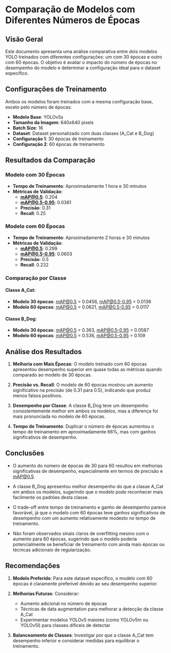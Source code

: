 # Comparação de Modelos com Diferentes Números de Épocas

## Visão Geral

Este documento apresenta uma análise comparativa entre dois modelos YOLO treinados com diferentes configurações: um com 30 épocas e outro com 60 épocas. O objetivo é avaliar o impacto do número de épocas no desempenho do modelo e determinar a configuração ideal para o dataset específico.

## Configurações de Treinamento

Ambos os modelos foram treinados com a mesma configuração base, exceto pelo número de épocas:

- **Modelo Base**: YOLOv5s
- **Tamanho da Imagem**: 640x640 pixels
- **Batch Size**: 16
- **Dataset**: Dataset personalizado com duas classes (A_Cat e B_Dog)
- **Configuração 1**: 30 épocas de treinamento
- **Configuração 2**: 60 épocas de treinamento

## Resultados da Comparação

### Modelo com 30 Épocas

- **Tempo de Treinamento**: Aproximadamente 1 hora e 30 minutos
- **Métricas de Validação**:
  - **mAP@0.5**: 0.204
  - **mAP@0.5-0.95**: 0.0361
  - **Precisão**: 0.31
  - **Recall**: 0.25

### Modelo com 60 Épocas

- **Tempo de Treinamento**: Aproximadamente 2 horas e 30 minutos
- **Métricas de Validação**:
  - **mAP@0.5**: 0.299
  - **mAP@0.5-0.95**: 0.0603
  - **Precisão**: 0.5
  - **Recall**: 0.232

### Comparação por Classe

#### Classe A_Cat:
- **Modelo 30 épocas**: mAP@0.5 = 0.0456, mAP@0.5-0.95 = 0.0136
- **Modelo 60 épocas**: mAP@0.5 = 0.0621, mAP@0.5-0.95 = 0.0117

#### Classe B_Dog:
- **Modelo 30 épocas**: mAP@0.5 = 0.363, mAP@0.5-0.95 = 0.0587
- **Modelo 60 épocas**: mAP@0.5 = 0.536, mAP@0.5-0.95 = 0.109

## Análise dos Resultados

1. **Melhoria com Mais Épocas**: O modelo treinado com 60 épocas apresentou desempenho superior em quase todas as métricas quando comparado ao modelo de 30 épocas.

2. **Precisão vs. Recall**: O modelo de 60 épocas mostrou um aumento significativo na precisão (de 0.31 para 0.5), indicando que produz menos falsos positivos.

3. **Desempenho por Classe**: A classe B_Dog teve um desempenho consistentemente melhor em ambos os modelos, mas a diferença foi mais pronunciada no modelo de 60 épocas.

4. **Tempo de Treinamento**: Duplicar o número de épocas aumentou o tempo de treinamento em aproximadamente 66%, mas com ganhos significativos de desempenho.

## Conclusões

- O aumento do número de épocas de 30 para 60 resultou em melhorias significativas de desempenho, especialmente em termos de precisão e mAP@0.5.
  
- A classe B_Dog apresentou melhor desempenho do que a classe A_Cat em ambos os modelos, sugerindo que o modelo pode reconhecer mais facilmente os padrões desta classe.

- O trade-off entre tempo de treinamento e ganho de desempenho parece favorável, já que o modelo com 60 épocas teve ganhos significativos de desempenho com um aumento relativamente modesto no tempo de treinamento.

- Não foram observados sinais claros de overfitting mesmo com o aumento para 60 épocas, sugerindo que o modelo poderia potencialmente se beneficiar de treinamento com ainda mais épocas ou técnicas adicionais de regularização.

## Recomendações

1. **Modelo Preferido**: Para este dataset específico, o modelo com 60 épocas é claramente preferível devido ao seu desempenho superior.

2. **Melhorias Futuras**: Considerar:
   - Aumento adicional no número de épocas
   - Técnicas de data augmentation para melhorar a detecção da classe A_Cat
   - Experimentar modelos YOLOv5 maiores (como YOLOv5m ou YOLOv5l) para classes difíceis de detectar

3. **Balanceamento de Classes**: Investigar por que a classe A_Cat tem desempenho inferior e considerar medidas para equilibrar o treinamento. 